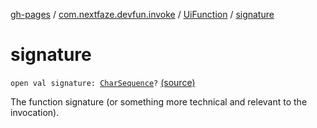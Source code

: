 [gh-pages](../../index.md) / [com.nextfaze.devfun.invoke](../index.md) / [UiFunction](index.md) / [signature](./signature.md)

# signature

`open val signature: `[`CharSequence`](https://kotlinlang.org/api/latest/jvm/stdlib/kotlin/-char-sequence/index.html)`?` [(source)](https://github.com/NextFaze/dev-fun/tree/master/devfun/src/main/java/com/nextfaze/devfun/invoke/UiFunction.kt#L60)

The function signature (or something more technical and relevant to the invocation).

